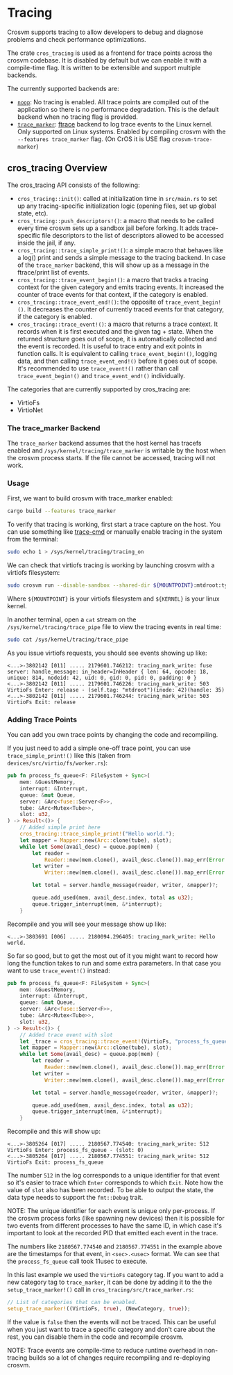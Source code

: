 # Tracing

Crosvm supports tracing to allow developers to debug and diagnose problems and check performance
optimizations.

The crate `cros_tracing` is used as a frontend for trace points across the crosvm codebase. It is
disabled by default but we can enable it with a compile-time flag. It is written to be extensible
and support multiple backends.

The currently supported backends are:

- [`noop`](https://github.com/google/crosvm/blob/main/cros_tracing/src/noop.rs): No tracing is
  enabled. All trace points are compiled out of the application so there is no performance
  degradation. This is the default backend when no tracing flag is provided.
- [`trace_marker`](https://crosvm.dev/doc/cros_tracing/trace_marker/index.html):
  [ftrace](https://docs.kernel.org/trace/ftrace.html) backend to log trace events to the Linux
  kernel. Only supported on Linux systems. Enabled by compiling crosvm with the
  `--features trace_marker` flag. (On CrOS it is USE flag `crosvm-trace-marker`)

## cros_tracing Overview

The cros_tracing API consists of the following:

- `cros_tracing::init()`: called at initialization time in `src/main.rs` to set up any
  tracing-specific initialization logic (opening files, set up global state, etc).
- `cros_tracing::push_descriptors!()`: a macro that needs to be called every time crosvm sets up a
  sandbox jail before forking. It adds trace-specific file descriptors to the list of descriptors
  allowed to be accessed inside the jail, if any.
- `cros_tracing::trace_simple_print!()`: a simple macro that behaves like a log() print and sends a
  simple message to the tracing backend. In case of the `trace_marker` backend, this will show up as
  a message in the ftrace/print list of events.
- `cros_tracing::trace_event_begin!()`: a macro that tracks a tracing context for the given category
  and emits tracing events. It increased the counter of trace events for that context, if the
  category is enabled.
- `cros_tracing::trace_event_end!()`: the opposite of `trace_event_begin!()`. It decreases the
  counter of currently traced events for that category, if the category is enabled.
- `cros_tracing::trace_event!()`: a macro that returns a trace context. It records when it is first
  executed and the given tag + state. When the returned structure goes out of scope, it is
  automatically collected and the event is recorded. It is useful to trace entry and exit points in
  function calls. It is equivalent to calling `trace_event_begin!()`, logging data, and then calling
  `trace_event_end!()` before it goes out of scope. It's recommended to use `trace_event!()` rather
  than call `trace_event_begin!()` and `trace_event_end!()` individually.

The categories that are currently supported by cros_tracing are:

- VirtioFs
- VirtioNet

### The trace_marker Backend

The `trace_marker` backend assumes that the host kernel has tracefs enabled and
`/sys/kernel/tracing/trace_marker` is writable by the host when the crosvm process starts. If the
file cannot be accessed, tracing will not work.

### Usage

First, we want to build crosvm with trace_marker enabled:

```sh
cargo build --features trace_marker
```

To verify that tracing is working, first start a trace capture on the host. You can use something
like [trace-cmd](https://man7.org/linux/man-pages/man1/trace-cmd.1.html) or manually enable tracing
in the system from the terminal:

```sh
sudo echo 1 > /sys/kernel/tracing/tracing_on
```

We can check that virtiofs tracing is working by launching crosvm with a virtiofs filesystem:

```sh
sudo crosvm run --disable-sandbox --shared-dir ${MOUNTPOINT}:mtdroot:type=fs -p "rootfstype=virtiofs root=mtdroot rw init=/bin/bash" ${KERNEL}
```

Where `${MOUNTPOINT}` is your virtiofs filesystem and `${KERNEL}` is your linux kernel.

In another terminal, open a `cat` stream on the `/sys/kernel/tracing/trace_pipe` file to view the
tracing events in real time:

```sh
sudo cat /sys/kernel/tracing/trace_pipe
```

As you issue virtiofs requests, you should see events showing up like:

```
<...>-3802142 [011] ..... 2179601.746212: tracing_mark_write: fuse server: handle_message: in_header=InHeader { len: 64, opcode: 18, unique: 814, nodeid: 42, uid: 0, gid: 0, pid: 0, padding: 0 }
<...>-3802142 [011] ..... 2179601.746226: tracing_mark_write: 503 VirtioFs Enter: release - (self.tag: "mtdroot")(inode: 42)(handle: 35)
<...>-3802142 [011] ..... 2179601.746244: tracing_mark_write: 503 VirtioFs Exit: release
```

### Adding Trace Points

You can add you own trace points by changing the code and recompiling.

If you just need to add a simple one-off trace point, you can use `trace_simple_print!()` like this
(taken from `devices/src/virtio/fs/worker.rs`):

```rust
pub fn process_fs_queue<F: FileSystem + Sync>(
    mem: &GuestMemory,
    interrupt: &Interrupt,
    queue: &mut Queue,
    server: &Arc<fuse::Server<F>>,
    tube: &Arc<Mutex<Tube>>,
    slot: u32,
) -> Result<()> {
    // Added simple print here
    cros_tracing::trace_simple_print!("Hello world.");
    let mapper = Mapper::new(Arc::clone(tube), slot);
    while let Some(avail_desc) = queue.pop(mem) {
        let reader =
            Reader::new(mem.clone(), avail_desc.clone()).map_err(Error::InvalidDescriptorChain)?;
        let writer =
            Writer::new(mem.clone(), avail_desc.clone()).map_err(Error::InvalidDescriptorChain)?;

        let total = server.handle_message(reader, writer, &mapper)?;

        queue.add_used(mem, avail_desc.index, total as u32);
        queue.trigger_interrupt(mem, &*interrupt);
    }
```

Recompile and you will see your message show up like:

```
<...>-3803691 [006] ..... 2180094.296405: tracing_mark_write: Hello world.
```

So far so good, but to get the most out of it you might want to record how long the function takes
to run and some extra parameters. In that case you want to use `trace_event!()` instead:

```rust
pub fn process_fs_queue<F: FileSystem + Sync>(
    mem: &GuestMemory,
    interrupt: &Interrupt,
    queue: &mut Queue,
    server: &Arc<fuse::Server<F>>,
    tube: &Arc<Mutex<Tube>>,
    slot: u32,
) -> Result<()> {
    // Added trace event with slot
    let _trace = cros_tracing::trace_event!(VirtioFs, "process_fs_queue", slot);
    let mapper = Mapper::new(Arc::clone(tube), slot);
    while let Some(avail_desc) = queue.pop(mem) {
        let reader =
            Reader::new(mem.clone(), avail_desc.clone()).map_err(Error::InvalidDescriptorChain)?;
        let writer =
            Writer::new(mem.clone(), avail_desc.clone()).map_err(Error::InvalidDescriptorChain)?;

        let total = server.handle_message(reader, writer, &mapper)?;

        queue.add_used(mem, avail_desc.index, total as u32);
        queue.trigger_interrupt(mem, &*interrupt);
    }
```

Recompile and this will show up:

```
<...>-3805264 [017] ..... 2180567.774540: tracing_mark_write: 512 VirtioFs Enter: process_fs_queue - (slot: 0)
<...>-3805264 [017] ..... 2180567.774551: tracing_mark_write: 512 VirtioFs Exit: process_fs_queue
```

The number `512` in the log corresponds to a unique identifier for that event so it's easier to
trace which `Enter` corresponds to which `Exit`. Note how the value of `slot` also has been
recorded. To be able to output the state, the data type needs to support the `fmt::Debug` trait.

NOTE: The unique identifier for each event is unique only per-process. If the crosvm process forks
(like spawning new devices) then it is possible for two events from different processes to have the
same ID, in which case it's important to look at the recorded PID that emitted each event in the
trace.

The numbers like `2180567.774540` and `2180567.774551` in the example above are the timestamps for
that event, in `<sec>.<usec>` format. We can see that the `process_fs_queue` call took 11usec to
execute.

In this last example we used the `VirtioFs` category tag. If you want to add a new category tag to
`trace_marker`, it can be done by adding it to the the `setup_trace_marker!()` call in
`cros_tracing/src/trace_marker.rs`:

```rust
// List of categories that can be enabled.
setup_trace_marker!((VirtioFs, true), (NewCategory, true));
```

If the value is `false` then the events will not be traced. This can be useful when you just want to
trace a specific category and don't care about the rest, you can disable them in the code and
recompile crosvm.

NOTE: Trace events are compile-time to reduce runtime overhead in non-tracing builds so a lot of
changes require recompiling and re-deploying crosvm.

